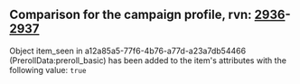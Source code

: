 ## Comparison for the campaign profile, rvn: [2936](https://github.com/PRO100KatYT/FortniteProfileRevisions/tree/main/profiles/campaign/2936%20campaign.json)-[2937](https://github.com/PRO100KatYT/FortniteProfileRevisions/tree/main/profiles/campaign/2937%20campaign.json)

Object item_seen in a12a85a5-77f6-4b76-a77d-a23a7db54466 (PrerollData:preroll_basic) has been added to the item's attributes with the following value: `true`
<br><br>
